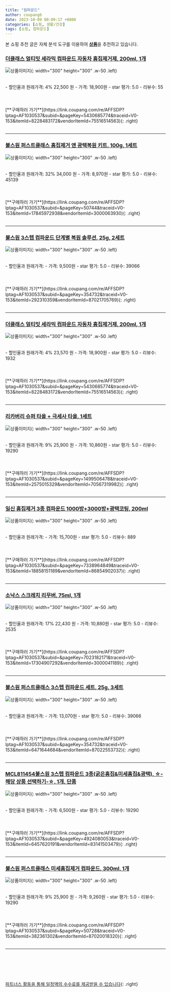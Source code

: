 ```yaml
---
title: "컴파운드"
author: coupang6
date: 2023-10-09 00:09:17 +0800
categories: [쇼핑, 생활/건강]
tags: [쇼핑, 컴파운드]
---
```


본 쇼핑 추천 글은 자체 분석 도구를 이용하여 [**상품**](https://link.coupang.com/a/bao1ui)을 추천하고 있습니다.

### [더클래스 얼티밋 세라믹 컴파운드 자동차 흠집제거제, 200ml, 1개](https://link.coupang.com/re/AFFSDP?lptag=AF1030537&subid=&pageKey=5430685774&traceid=V0-153&itemId=8228483172&vendorItemId=75516514563)

![상품이미지](https://thumbnail7.coupangcdn.com/thumbnails/remote/230x230ex/image/retail/images/8042163669017839-d8ed18d1-3ab9-446f-b4b7-b1a910f55d38.jpg){: width="300" height="300" .w-50 .left}


<br>
- 할인율과 원래가격: 4%  22,500   원
- 가격: 18,900원
- star 평가: 5.0
- 리뷰수: 55
<br>
<br>
<br>
<br>
[**구매하러 가기**](https://link.coupang.com/re/AFFSDP?lptag=AF1030537&subid=&pageKey=5430685774&traceid=V0-153&itemId=8228483172&vendorItemId=75516514563){: .right}
<br>
<br>

---

### [불스원 퍼스트클래스 흠집제거 앤 광택복원 키트, 100g, 1세트](https://link.coupang.com/re/AFFSDP?lptag=AF1030537&subid=&pageKey=50744&traceid=V0-153&itemId=17845972938&vendorItemId=3000063930)

![상품이미지](https://thumbnail10.coupangcdn.com/thumbnails/remote/230x230ex/image/retail/images/4343053454510984-58e95249-a897-4593-b50f-fc79929e118d.jpg){: width="300" height="300" .w-50 .left}


<br>
- 할인율과 원래가격: 32%  34,000   원
- 가격: 8,970원
- star 평가: 5.0
- 리뷰수: 45139
<br>
<br>
<br>
<br>
[**구매하러 가기**](https://link.coupang.com/re/AFFSDP?lptag=AF1030537&subid=&pageKey=50744&traceid=V0-153&itemId=17845972938&vendorItemId=3000063930){: .right}
<br>
<br>

---

### [불스원 3스텝 컴파운드 단계별 복원 솔루션, 25g, 2세트](https://link.coupang.com/re/AFFSDP?lptag=AF1030537&subid=&pageKey=354732&traceid=V0-153&itemId=292310359&vendorItemId=87021705769)

![상품이미지](https://thumbnail7.coupangcdn.com/thumbnails/remote/230x230ex/image/vendor_inventory/158a/f5dba4d1828959e3de18ccd3811657ff66008521a44d65be7ee4ab0086c4.jpg){: width="300" height="300" .w-50 .left}


<br>
- 할인율과 원래가격: 
- 가격: 9,500원
- star 평가: 5.0
- 리뷰수: 39066
<br>
<br>
<br>
<br>
[**구매하러 가기**](https://link.coupang.com/re/AFFSDP?lptag=AF1030537&subid=&pageKey=354732&traceid=V0-153&itemId=292310359&vendorItemId=87021705769){: .right}
<br>
<br>

---

### [더클래스 얼티밋 세라믹 컴파운드 자동차 흠집제거제, 200ml, 1개](https://link.coupang.com/re/AFFSDP?lptag=AF1030537&subid=&pageKey=5430685774&traceid=V0-153&itemId=8228483172&vendorItemId=75516514563)

![상품이미지](https://thumbnail7.coupangcdn.com/thumbnails/remote/230x230ex/image/retail/images/8042163669017839-d8ed18d1-3ab9-446f-b4b7-b1a910f55d38.jpg){: width="300" height="300" .w-50 .left}


<br>
- 할인율과 원래가격: 4%  23,570   원
- 가격: 18,900원
- star 평가: 5.0
- 리뷰수: 1932
<br>
<br>
<br>
<br>
[**구매하러 가기**](https://link.coupang.com/re/AFFSDP?lptag=AF1030537&subid=&pageKey=5430685774&traceid=V0-153&itemId=8228483172&vendorItemId=75516514563){: .right}
<br>
<br>

---

### [리카버리 슈퍼 타올 + 극세사 타올, 1세트](https://link.coupang.com/re/AFFSDP?lptag=AF1030537&subid=&pageKey=1499506478&traceid=V0-153&itemId=2575015329&vendorItemId=70567319982)

![상품이미지](https://thumbnail7.coupangcdn.com/thumbnails/remote/230x230ex/image/retail/images/2020/04/23/14/6/f9c71d36-01c0-419e-8a7f-f730299cb26d.jpg){: width="300" height="300" .w-50 .left}


<br>
- 할인율과 원래가격: 9%  25,900   원
- 가격: 10,860원
- star 평가: 5.0
- 리뷰수: 19290
<br>
<br>
<br>
<br>
[**구매하러 가기**](https://link.coupang.com/re/AFFSDP?lptag=AF1030537&subid=&pageKey=1499506478&traceid=V0-153&itemId=2575015329&vendorItemId=70567319982){: .right}
<br>
<br>

---

### [일신 흠집제거 3종 컴파운드 1000방+3000방+광택코팅, 200ml](https://link.coupang.com/re/AFFSDP?lptag=AF1030537&subid=&pageKey=7338964849&traceid=V0-153&itemId=18858151189&vendorItemId=86854902037)

![상품이미지](https://thumbnail10.coupangcdn.com/thumbnails/remote/230x230ex/image/vendor_inventory/1e2a/3a5bb1f435113fe73c9264b1945eca2e1b1c32ca6782ceb8dc8f88a7520f.png){: width="300" height="300" .w-50 .left}


<br>
- 할인율과 원래가격: 
- 가격: 15,700원
- star 평가: 5.0
- 리뷰수: 889
<br>
<br>
<br>
<br>
[**구매하러 가기**](https://link.coupang.com/re/AFFSDP?lptag=AF1030537&subid=&pageKey=7338964849&traceid=V0-153&itemId=18858151189&vendorItemId=86854902037){: .right}
<br>
<br>

---

### [소낙스 스크레치 리무버, 75ml, 1개](https://link.coupang.com/re/AFFSDP?lptag=AF1030537&subid=&pageKey=7023182171&traceid=V0-153&itemId=17304907292&vendorItemId=3000041189)

![상품이미지](https://thumbnail9.coupangcdn.com/thumbnails/remote/230x230ex/image/retail/images/4587839566514245-d450f6cb-b104-487e-9b7e-822a0573a482.jpg){: width="300" height="300" .w-50 .left}


<br>
- 할인율과 원래가격: 17%  22,430   원
- 가격: 10,880원
- star 평가: 5.0
- 리뷰수: 2535
<br>
<br>
<br>
<br>
[**구매하러 가기**](https://link.coupang.com/re/AFFSDP?lptag=AF1030537&subid=&pageKey=7023182171&traceid=V0-153&itemId=17304907292&vendorItemId=3000041189){: .right}
<br>
<br>

---

### [불스원 퍼스트클래스 3스텝 컴파운드 세트, 25g, 3세트](https://link.coupang.com/re/AFFSDP?lptag=AF1030537&subid=&pageKey=354732&traceid=V0-153&itemId=6471644684&vendorItemId=87022553732)

![상품이미지](https://thumbnail10.coupangcdn.com/thumbnails/remote/230x230ex/image/vendor_inventory/7120/90e1a7c3eb95ba071bdc32642ef1e3356427f70a3f9897fedff21dca637c.jpg){: width="300" height="300" .w-50 .left}


<br>
- 할인율과 원래가격: 
- 가격: 13,070원
- star 평가: 5.0
- 리뷰수: 39066
<br>
<br>
<br>
<br>
[**구매하러 가기**](https://link.coupang.com/re/AFFSDP?lptag=AF1030537&subid=&pageKey=354732&traceid=V0-153&itemId=6471644684&vendorItemId=87022553732){: .right}
<br>
<br>

---

### [MCL811454불스원 3스텝 컴파운드 3종(굵은흠집&미세흠집&광택), ☆-해당 상품 선택하기-☆, 1개, 단품](https://link.coupang.com/re/AFFSDP?lptag=AF1030537&subid=&pageKey=4924080053&traceid=V0-153&itemId=6457620191&vendorItemId=83141503479)

![상품이미지](https://thumbnail10.coupangcdn.com/thumbnails/remote/230x230ex/image/vendor_inventory/9340/551aacb338ccb7d54d341f23baabfc31d8b8bc960bb5263a0042e63603ac.jpg){: width="300" height="300" .w-50 .left}


<br>
- 할인율과 원래가격: 
- 가격: 6,500원
- star 평가: 5.0
- 리뷰수: 19290
<br>
<br>
<br>
<br>
[**구매하러 가기**](https://link.coupang.com/re/AFFSDP?lptag=AF1030537&subid=&pageKey=4924080053&traceid=V0-153&itemId=6457620191&vendorItemId=83141503479){: .right}
<br>
<br>

---

### [불스원 퍼스트클래스 미세흠집제거 컴파운드, 300ml, 1개](https://link.coupang.com/re/AFFSDP?lptag=AF1030537&subid=&pageKey=50728&traceid=V0-153&itemId=382361302&vendorItemId=87020018320)

![상품이미지](https://thumbnail6.coupangcdn.com/thumbnails/remote/230x230ex/image/vendor_inventory/d868/2baf3a018def587e0bf123e9226c08281d84c69986ffcf3b3606d1582dcb.jpg){: width="300" height="300" .w-50 .left}


<br>
- 할인율과 원래가격: 9%  25,900   원
- 가격: 9,260원
- star 평가: 5.0
- 리뷰수: 19290
<br>
<br>
<br>
<br>
[**구매하러 가기**](https://link.coupang.com/re/AFFSDP?lptag=AF1030537&subid=&pageKey=50728&traceid=V0-153&itemId=382361302&vendorItemId=87020018320){: .right}
<br>
<br>

---
<br><br><br><br><br> [파트너스 활동을 통해 일정액의 수수료를 제공받을 수 있습니다](https://link.coupang.com/a/bao1ui){: .right}